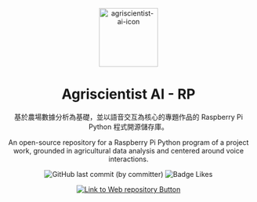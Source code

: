 <div align="center">

<img src="https://github.com/johnlin10/agriscientist-ai-web/raw/main/public/agriscientist-ai.ico" alt="agriscientist-ai-icon" width="120px;" />

# Agriscientist AI - RP

基於農場數據分析為基礎，並以語音交互為核心的專題作品的 Raspberry Pi Python 程式開源儲存庫。

An open-source repository for a Raspberry Pi Python program of a project work, grounded in agricultural data analysis and centered around voice interactions.

![GitHub last commit (by committer)](https://img.shields.io/github/last-commit/johnlin10/agriscientist-ai-raspberrypi?style=for-the-badge&labelColor=34a84d&color=268039)
![Badge Likes](https://img.shields.io/github/stars/johnlin10/agriscientist-ai-raspberrypi?style=for-the-badge&labelColor=d0ab23&color=b0901e&logoColor=white&logo=Trustpilot)

[![Link to Web repository Button]][Web repository Link]

[Link to Web repository Button]:https://img.shields.io/badge/前往_Web_儲存庫_>-4ba2e9?style=for-the-badge
[Web repository Link]: https://github.com/johnlin10/agriscientist-ai-web

</div>
